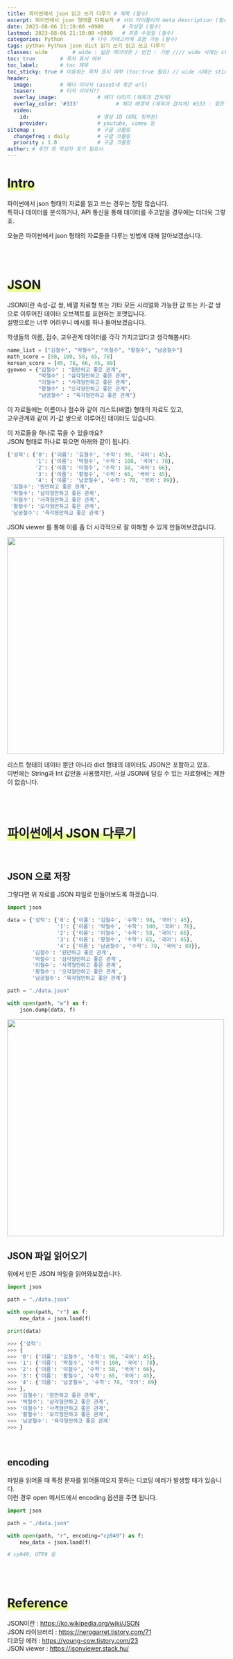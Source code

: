 ```yaml
---
title: 파이썬에서 json 읽고 쓰기 다루기 # 제목 (필수)
excerpt: 파이썬에서 json 형태를 다뤄보자 # 서브 타이틀이자 meta description (필수)
date: 2023-08-06 21:10:00 +0900      # 작성일 (필수)
lastmod: 2023-08-06 21:10:00 +0900   # 최종 수정일 (필수)
categories: Python         # 다수 카테고리에 포함 가능 (필수)
tags: python Python json dict 읽기 쓰기 읽고 쓰고 다루기                     # 태그 복수개 가능 (필수)
classes: wide        # wide : 넓은 레이아웃 / 빈칸 : 기본 //// wide 시에는 sticky toc 불가
toc: true        # 목차 표시 여부
toc_label:       # toc 제목
toc_sticky: true # 이동하는 목차 표시 여부 (toc:true 필요) // wide 시에는 sticky toc 불가
header: 
  image:         # 헤더 이미지 (asset내 혹은 url)
  teaser:        # 티저 이미지??
  overlay_image:             # 헤더 이미지 (제목과 겹치게)
  overlay_color: '#333'            # 헤더 배경색 (제목과 겹치게) #333 : 짙은 회색 (필수)
  video:
    id:                      # 영상 ID (URL 뒷부분)
    provider:                # youtube, vimeo 등
sitemap :                    # 구글 크롤링
  changefreq : daily         # 구글 크롤링
  priority : 1.0             # 구글 크롤링
author: # 주인 외 작성자 표기 필요시
---
```

<!--postNo: 20230806_002-->

# <span style='background:linear-gradient(to top, #e8ff94 50%, transparent 50%)'>Intro</span>

파이썬에서 json 형태의 자료를 읽고 쓰는 경우는 정말 많습니다.  
특히나 데이터를 분석하거나, API 통신을 통해 데이터를 주고받을 경우에는 더더욱 그렇죠.  

오늘은 파이썬에서 json 형태의 자료들을 다루는 방법에 대해 알아보겠습니다.  

<br>
<br>

# <span style='background:linear-gradient(to top, #e8ff94 50%, transparent 50%)'>JSON</span>

JSON이란 속성-값 쌍, 배열 자료형 또는 기타 모든 시리얼화 가능한 값 또는 키-값 쌍으로 이루어진 데이터 오브젝트를 표현하는 포맷입니다.  
설명으로는 너무 어려우니 예시를 하나 들어보겠습니다.  

학생들의 이름, 점수, 교우관계 데이터를 각각 가지고있다고 생각해봅시다.

```python
name_list = ["김철수", "박철수", "이철수", "황철수", "남궁철수"]
math_score = [98, 100, 58, 65, 78]
korean_score = [45, 78, 66, 45, 89]
gyowoo = {"김철수" : "원만하고 좋은 관계",
          "박철수" : "삼각형만하고 좋은 관계",
          "이철수" : "사격형만하고 좋은 관계",
          "황철수" : "오각형만하고 좋은 관계",
          "남궁철수" : "육각형만하고 좋은 관계"}
```

이 자료들에는 이름이나 점수와 같이 리스트(배열) 형태의 자료도 있고,  
교우관계와 같이 키-값 쌍으로 이루어진 데이터도 있습니다.  

이 자료들을 하나로 묶을 수 있을까요?  
JSON 형태로 하나로 묶으면 아래와 같이 됩니다.  

```python
{'성적': {'0': {'이름': '김철수', '수학': 98, '국어': 45},
         '1': {'이름': '박철수', '수학': 100, '국어': 78},
         '2': {'이름': '이철수', '수학': 58, '국어': 66},
         '3': {'이름': '황철수', '수학': 65, '국어': 45},
         '4': {'이름': '남궁철수', '수학': 78, '국어': 89}},
 '김철수': '원만하고 좋은 관계',
 '박철수': '삼각형만하고 좋은 관계',
 '이철수': '사격형만하고 좋은 관계',
 '황철수': '오각형만하고 좋은 관계',
 '남궁철수': '육각형만하고 좋은 관계'}
```

JSON viewer 를 통해 이를 좀 더 시각적으로 잘 이해할 수 있게 만들어보겠습니다.  

<img src="../../assets/images/20230806_002_001.png" style="width:500px;">  

리스트 형태의 데이터 뿐만 아니라 dict 형태의 데이터도 JSON은 포함하고 있죠.  
이번에는 String과 Int 값만을 사용했지만, 사실 JSON에 담길 수 있는 자료형에는 제한이 없습니다.  

<br>
<br>

# <span style='background:linear-gradient(to top, #e8ff94 50%, transparent 50%)'>파이썬에서 JSON 다루기</span>  

<br>

## JSON 으로 저장  

그렇다면 위 자료를 JSON 파일로 만들어보도록 하겠습니다.  

```python
import json

data = {'성적': {'0': {'이름': '김철수', '수학': 98, '국어': 45},
                '1': {'이름': '박철수', '수학': 100, '국어': 78},
                '2': {'이름': '이철수', '수학': 58, '국어': 66},
                '3': {'이름': '황철수', '수학': 65, '국어': 45},
                '4': {'이름': '남궁철수', '수학': 78, '국어': 89}},
        '김철수': '원만하고 좋은 관계',
        '박철수': '삼각형만하고 좋은 관계',
        '이철수': '사격형만하고 좋은 관계',
        '황철수': '오각형만하고 좋은 관계',
        '남궁철수': '육각형만하고 좋은 관계'}

path = "./data.json"

with open(path, "w") as f:
    json.dump(data, f)

```

<img src="../../assets/images/20230806_002_002.png" style="width:500px;">  

<br>

## JSON 파일 읽어오기

위에서 만든 JSON 파일을 읽어와보겠습니다.  

```python
import json

path = "./data.json"

with open(path, "r") as f:
    new_data = json.load(f)

print(data)

>>> {'성적':
>>> {
>>> '0': {'이름': '김철수', '수학': 98, '국어': 45},
>>> '1': {'이름': '박철수', '수학': 100, '국어': 78},
>>> '2': {'이름': '이철수', '수학': 58, '국어': 66},
>>> '3': {'이름': '황철수', '수학': 65, '국어': 45},
>>> '4': {'이름': '남궁철수', '수학': 78, '국어': 89}
>>> },
>>> '김철수': '원만하고 좋은 관계',
>>> '박철수': '삼각형만하고 좋은 관계',
>>> '이철수': '사격형만하고 좋은 관계',
>>> '황철수': '오각형만하고 좋은 관계',
>>> '남궁철수': '육각형만하고 좋은 관계'
>>> }
```

<br>

## encoding  

파일을 읽어올 때 특정 문자를 읽어들여오지 못하는 디코딩 에러가 발생할 때가 있습니다.  
이런 경우 open 메서드에서 encoding 옵션을 주면 됩니다.  

```python
import json

path = "./data.json"

with open(path, "r", encoding="cp949") as f:
    new_data = json.load(f)

# cp949, UTF8 등
```

<br>
<br>

# <span style='background:linear-gradient(to top, #e8ff94 50%, transparent 50%)'>Reference</span>  

JSON이란 : https://ko.wikipedia.org/wiki/JSON  
JSON 라이브러리 : https://nerogarret.tistory.com/71  
디코딩 에러 : https://young-cow.tistory.com/23  
JSON viewer : https://jsonviewer.stack.hu/  